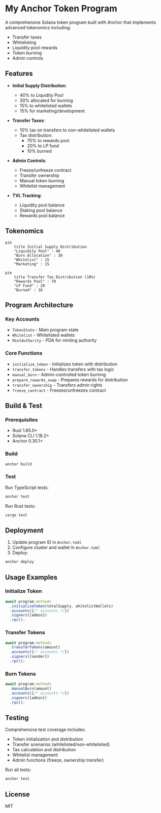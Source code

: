 # My Anchor Token Program

A comprehensive Solana token program built with Anchor that implements advanced tokenomics including:
- Transfer taxes
- Whitelisting
- Liquidity pool rewards
- Token burning
- Admin controls

## Features

- **Initial Supply Distribution**:
  - 40% to Liquidity Pool
  - 30% allocated for burning
  - 15% to whitelisted wallets
  - 15% for marketing/development

- **Transfer Taxes**:
  - 10% tax on transfers to non-whitelisted wallets
  - Tax distribution:
    - 70% to rewards pool
    - 20% to LP fund
    - 10% burned

- **Admin Controls**:
  - Freeze/unfreeze contract
  - Transfer ownership
  - Manual token burning
  - Whitelist management

- **TVL Tracking**:
  - Liquidity pool balance
  - Staking pool balance
  - Rewards pool balance

## Tokenomics

```mermaid
pie
    title Initial Supply Distribution
    "Liquidity Pool" : 40
    "Burn Allocation" : 30
    "Whitelist" : 15
    "Marketing" : 15
```

```mermaid
pie
    title Transfer Tax Distribution (10%)
    "Rewards Pool" : 70
    "LP Fund" : 20
    "Burned" : 10
```

## Program Architecture

### Key Accounts
- `TokenState` - Main program state
- `Whitelist` - Whitelisted wallets
- `MintAuthority` - PDA for minting authority

### Core Functions
- `initialize_token` - Initializes token with distribution
- `transfer_tokens` - Handles transfers with tax logic
- `manual_burn` - Admin-controlled token burning
- `prepare_rewards_swap` - Prepares rewards for distribution
- `transfer_ownership` - Transfers admin rights
- `freeze_contract` - Freezes/unfreezes contract

## Build & Test

### Prerequisites
- Rust 1.65.0+
- Solana CLI 1.18.2+
- Anchor 0.30.1+

### Build
```bash
anchor build
```

### Test
Run TypeScript tests:
```bash
anchor test
```

Run Rust tests:
```bash
cargo test
```

## Deployment

1. Update program ID in `Anchor.toml`
2. Configure cluster and wallet in `Anchor.toml`
3. Deploy:
```bash
anchor deploy
```

## Usage Examples

### Initialize Token
```typescript
await program.methods
  .initializeToken(totalSupply, whitelistWallets)
  .accounts({/* accounts */})
  .signers([admin])
  .rpc();
```

### Transfer Tokens
```typescript
await program.methods
  .transferTokens(amount)
  .accounts({/* accounts */})
  .signers([sender])
  .rpc();
```

### Burn Tokens
```typescript
await program.methods
  .manualBurn(amount)
  .accounts({/* accounts */})
  .signers([admin])
  .rpc();
```

## Testing

Comprehensive test coverage includes:
- Token initialization and distribution
- Transfer scenarios (whitelisted/non-whitelisted)
- Tax calculation and distribution
- Whitelist management
- Admin functions (freeze, ownership transfer)

Run all tests:
```bash
anchor test
```

## License

MIT
